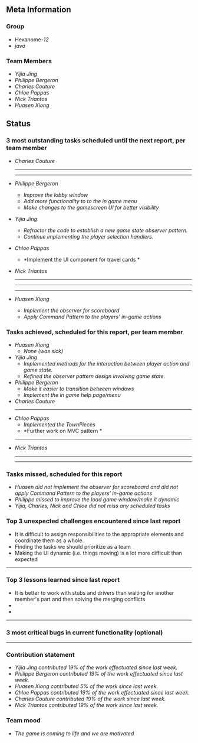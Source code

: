 ## Meta Information

### Group

 * Hexanome-*12*
 * *java*

### Team Members

 * *Yijia Jing*
 * *Philippe Bergeron*
 * *Charles Couture*
 * *Chloe Pappas*
 * *Nick Triantos*
 * *Huasen Xiong*

## Status

### 3 most outstanding tasks scheduled until the next report, per team member

 * *Charles Couture*
   * **
   * **
 * *Philippe Bergeron*
   * *Improve the lobby window*
   * *Add more functionality to to the in game menu*
   * *Make changes to the gamescreen UI for better visibility*
 * *Yijia Jing*
   * *Refractor the code to establish a new game state observer pattern.*
   * *Continue implementing the player selection handlers.*
 * *Chloe Pappas*
   * *Implement the UI component for travel cards *
 * *Nick Triantos*
   * **
    * **
    * **

 * *Huasen Xiong*
   * *Implement the observer for scoreboard*
   * *Apply Command Pattern to the players’ in-game actions*


### Tasks achieved, scheduled for this report, per team member


 * *Huasen Xiong*
   * *None (was sick)*
 * *Yijia Jing*
   * *Implemented methods for the interaction between player action and game state.*
   * *Refined the observer pattern design involving game state.*
 * *Philippe Bergeron*
   * *Make it easier to transition between windows*
   *  *Implement the in game help page/menu*
*  *Charles Couture*
   * **
*  *Chloe Pappas*
   * *Implemented the TownPieces*
   * *Further work on MVC pattern *
   * **
*  *Nick Triantos*
   * **
   * **


### Tasks missed, scheduled for this report
 * *Huasen did not implement the observer for scoreboard and did not apply Command Pattern to the players’ in-game actions*
 * *Philippe missed to improve the load game window/make it dynamic*
 * *Yijia, Charles, Nick and Chloe did not miss any scheduled tasks*


### Top 3 unexpected challenges encountered since last report

 * It is difficult to assign responsibilities to the appropriate elements and coordinate them as a whole. 
 * Finding the tasks we should prioritize as a team  
 * Making the UI dynamic (i.e. things moving) is a lot more difficult than expected
 * **


### Top 3 lessons learned since last report

 * It is better to work with stubs and drivers than waiting for another member's part and then solving the merging conflicts
 * 
 * 
 * **

### 3 most critical bugs in current functionality (optional)
* **

### Contribution statement

 * *Yijia Jing contributed 19% of the work effectuated since last week.*
 * *Philippe Bergeron contributed 19% of the work effectuated since last week.*
 * *Huasen Xiong contributed 5% of the work since last week.*  
 * *Chloe Pappas contributed 19% of the work effectuated since last week.*
 * *Charles Couture contributed 19% of the work since last week.*
 * *Nick Triantos contributed 19% of the work since last week.*

### Team mood

 * *The game is coming to life and we are motivated*
